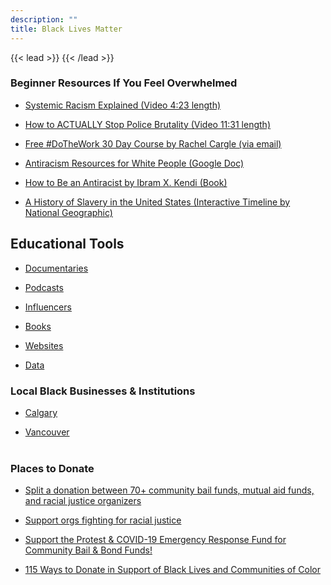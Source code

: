 ```yaml
---
description: ""
title: Black Lives Matter
---
```


{{< lead >}}
{{< /lead >}}



### Beginner Resources If You Feel Overwhelmed

* [Systemic Racism Explained (Video 4:23 length)](https://www.youtube.com/watch?v=YrHIQIO_bdQ)<br>

* [How to ACTUALLY Stop Police Brutality (Video 11:31 length)](https://www.youtube.com/watch?v=2JGMB7hIO5A)<br>
* [Free #DoTheWork 30 Day Course by Rachel Cargle (via email)](http://eepurl.com/dzbN9f)<br>
* [Antiracism Resources for White People (Google Doc)](https://bit.ly/antiracismresources)<br>
* [How to Be an Antiracist
by Ibram X. Kendi (Book)](https://www.goodreads.com/book/show/40265832-how-to-be-an-antiracist)<br>

* [A History of Slavery in the United States (Interactive Timeline by National Geographic)](https://www.nationalgeographic.org/interactive/slavery-united-states/)

## Educational Tools

* [Documentaries](/blm/documentaries/)<br>

* [Podcasts](/blm/podcasts/)<br>
* [Influencers](/blm/influencers/)<br>
* [Books](/blm/books/)<br>
* [Websites](/blm/websites/)<br>
* [Data](/blm/data/)<br>

### Local Black Businesses & Institutions
* [Calgary](/blm/calgary/)<br>

* [Vancouver](/blm/vancouver/)<br><br>

### Places to Donate

* [Split a donation between 70+ community bail funds, mutual aid funds, and racial justice organizers](https://secure.actblue.com/donate/bail_funds_george_floyd)<br>

* [Support orgs fighting for racial justice](https://secure.actblue.com/donate/ab_mn)<br>

* [Support the Protest & COVID-19 Emergency Response Fund for Community Bail & Bond Funds!](https://secure.actblue.com/donate/bailfundscovid)<br>

* [115 Ways to Donate in Support of Black Lives and Communities of Color](https://nymag.com/strategist/article/where-to-donate-for-black-lives-matter.html)<br>






